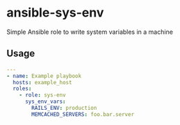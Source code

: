 # ansible-sys-env

Simple Ansible role to write system variables in a machine

## Usage

```yml
---
- name: Example playbook
  hosts: example_host
  roles:
    - role: sys-env
      sys_env_vars:
        RAILS_ENV: production
        MEMCACHED_SERVERS: foo.bar.server
```
